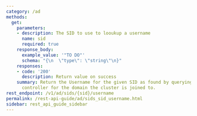 ```yaml
---
category: /ad
methods:
  get:
    parameters:
    - description: The SID to use to looukup a username
      name: sid
      required: true
    response_body:
      example_value: '"TO DO"'
      schema: "{\n  \"type\": \"string\"\n}"
    responses:
    - code: '200'
      description: Return value on success
    summary: Return the Username for the given SID as found by querying the domain
      controller for the domain the cluster is joined to.
rest_endpoint: /v1/ad/sids/{sid}/username
permalink: /rest-api-guide/ad/sids_sid_username.html
sidebar: rest_api_guide_sidebar
---
```

